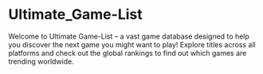 # Ultimate_Game-List
Welcome to Ultimate Game-List – a vast game database designed to help you discover the next game you might want to play! Explore titles across all platforms and check out the global rankings to find out which games are trending worldwide.
